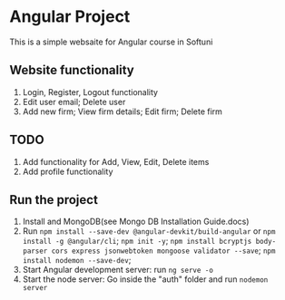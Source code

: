 # Angular Project

This is a simple websaite for Angular course in Softuni

## Website functionality

1. Login, Register, Logout functionality
2. Edit user email; Delete user
3. Add new firm; View firm details; Edit firm; Delete firm

## TODO
1. Add functionality for Add, View, Edit, Delete items
2. Add profile functionality

## Run the project

1. Install and MongoDB(see Mongo DB Installation Guide.docs)
2. Run `npm install --save-dev @angular-devkit/build-angular` or `npm install -g @angular/cli`; `npm init -y`; `npm install bcryptjs body-parser cors express jsonwebtoken mongoose validator --save`; `npm install nodemon --save-dev`; 
3. Start Angular development server: run `ng serve -o`
4. Start the node server: Go inside the "auth" folder and run `nodemon server`
